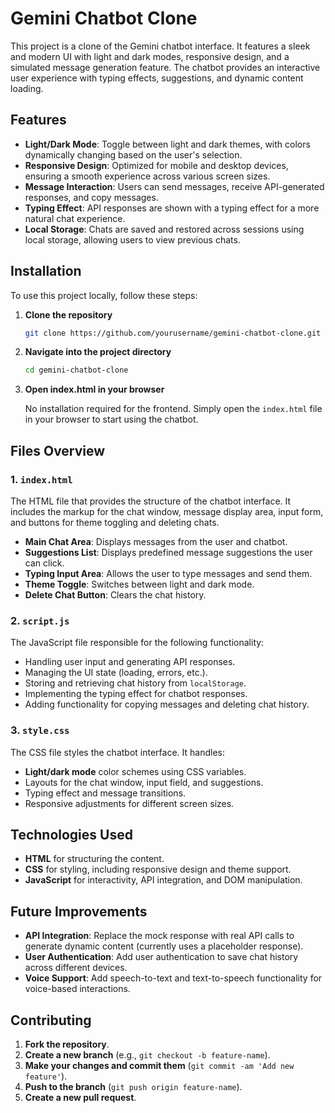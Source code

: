 # Gemini Chatbot Clone

This project is a clone of the Gemini chatbot interface. It features a sleek and modern UI with light and dark modes, responsive design, and a simulated message generation feature. The chatbot provides an interactive user experience with typing effects, suggestions, and dynamic content loading.

## Features

- **Light/Dark Mode**: Toggle between light and dark themes, with colors dynamically changing based on the user's selection.
- **Responsive Design**: Optimized for mobile and desktop devices, ensuring a smooth experience across various screen sizes.
- **Message Interaction**: Users can send messages, receive API-generated responses, and copy messages.
- **Typing Effect**: API responses are shown with a typing effect for a more natural chat experience.
- **Local Storage**: Chats are saved and restored across sessions using local storage, allowing users to view previous chats.

## Installation

To use this project locally, follow these steps:

1. **Clone the repository**

    ```bash
    git clone https://github.com/yourusername/gemini-chatbot-clone.git
    ```

2. **Navigate into the project directory**

    ```bash
    cd gemini-chatbot-clone
    ```

3. **Open index.html in your browser**

   No installation required for the frontend. Simply open the `index.html` file in your browser to start using the chatbot.

## Files Overview

### 1. `index.html`

The HTML file that provides the structure of the chatbot interface. It includes the markup for the chat window, message display area, input form, and buttons for theme toggling and deleting chats.

- **Main Chat Area**: Displays messages from the user and chatbot.
- **Suggestions List**: Displays predefined message suggestions the user can click.
- **Typing Input Area**: Allows the user to type messages and send them.
- **Theme Toggle**: Switches between light and dark mode.
- **Delete Chat Button**: Clears the chat history.

### 2. `script.js`

The JavaScript file responsible for the following functionality:

- Handling user input and generating API responses.
- Managing the UI state (loading, errors, etc.).
- Storing and retrieving chat history from `localStorage`.
- Implementing the typing effect for chatbot responses.
- Adding functionality for copying messages and deleting chat history.

### 3. `style.css`

The CSS file styles the chatbot interface. It handles:

- **Light/dark mode** color schemes using CSS variables.
- Layouts for the chat window, input field, and suggestions.
- Typing effect and message transitions.
- Responsive adjustments for different screen sizes.

## Technologies Used

- **HTML** for structuring the content.
- **CSS** for styling, including responsive design and theme support.
- **JavaScript** for interactivity, API integration, and DOM manipulation.

## Future Improvements

- **API Integration**: Replace the mock response with real API calls to generate dynamic content (currently uses a placeholder response).
- **User Authentication**: Add user authentication to save chat history across different devices.
- **Voice Support**: Add speech-to-text and text-to-speech functionality for voice-based interactions.

## Contributing

1. **Fork the repository**.
2. **Create a new branch** (e.g., `git checkout -b feature-name`).
3. **Make your changes and commit them** (`git commit -am 'Add new feature'`).
4. **Push to the branch** (`git push origin feature-name`).
5. **Create a new pull request**.
